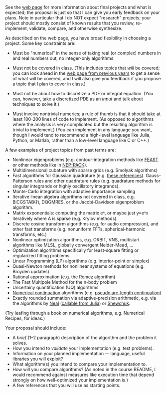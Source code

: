 See the [web page](../README.md) for more information about final projects and what is expected; the proposal is just so that I can give you early feedback on your plans.  Note in particular that I do NOT expect "research" projects; your project should mostly consist of known results that you review, re-implement, validate, compare, and otherwise synthesize.

As described on the web page, you have broad flexibility in choosing a project.  Some key constraints are:

* Must be "numerical" in the sense of taking real (or complex) numbers in and real numbers out; no integer-only algorithms.

* Must not be covered in class.  (This includes topics that *will* be covered; you can look ahead in the [web page from previous years](https://github.com/mitmath/18335/tree/spring15) to get a sense of what will be covered, and I will also give you feedback if you propose a topic that I plan to cover in class.)

* Must not be about how to discretize a PDE or integral equation. (You can, however, take a discretized PDE as an *input* and talk about techniques to solve it.)

* Must involve nontrivial numerics; a rule of thumb is that it should take at least 100-200 lines of code to implement.  (As opposed to algorithms where the analysis is very complicated but the resulting algorithm is trivial to implement.)  (You can implement in any language you want, though I would tend to recommend a high-level language like Julia, Python, or Matlab, rather than a low-level language like C or C++.)

A few examples of project topics from past terms are:

* Nonlinear eigenproblems (e.g. contour-integration methods like [FEAST](http://www.ecs.umass.edu/~polizzi/feast/) or other methods like in [NEP-PACK](https://nep-pack.github.io/NonlinearEigenproblems.jl/)).
* Multidimensional cubature with sparse grids (e.g. Smolyak algorithms)
* Fast algorithms for Gaussian quadrature (e.g. [these references](https://github.com/JuliaApproximation/FastGaussQuadrature.jl#references)).  Gauss–Patterson rules and other quadrature rules (e.g. quadrature methods for singular integrands or highly oscillatory integrands).
* Monte-Carlo integration with adaptive importance sampling
* Iterative linear-algebra algorithms not covered in class, e.g. BiCGSTAB(ℓ), DQGMRES, or the Jacobi-Davidson eigenproblem algorithm.
* Matrix exponentials: computing the matrix eᴬ, or maybe just y=eᴬx iteratively where A is sparse (e.g. Krylov methods).
* Discrete cosine transform algorithms (e.g. for audio compression), and other fast transforms (e.g. nonuniform FFTs, spherical-harmonic transforms, etc.)
* Nonlinear optimization algorithms, e.g. ORBIT, VNS, multistart algorithms like MLSL, globally convergent Nelder-Mead, …
* Optimization algorithms specifically for least-square fitting or regularized fitting problems.
* Linear Programming (LP) algorithms (e.g. interior-point or simplex)
* Quasi-Newton methods for nonlinear systems of equations (e.g. Broyden updates)
* Rational approximation (e.g. the Remez algorithm)
* The Fast Multipole Method for the n-body problem
* Uncertainy quantification (UQ) algorithms
* [Numerical continuation](https://en.wikipedia.org/wiki/Numerical_continuation) algorithms (e.g. [pseudo arc-length continuation](https://github.com/rveltz/PseudoArcLengthContinuation.jl))
* Exactly rounded summation via adaptive-precision arithmetic, e.g. via the algorithms by [Neal](https://arxiv.org/abs/1505.05571) ([callable from Julia](https://github.com/stevengj/Xsum.jl)) or [Shewchuk](https://people.eecs.berkeley.edu/~jrs/papers/robustr.pdf).

(Try leafing through a book on numerical algorithms, e.g. Numerical Recipes, for ideas.)

Your proposal should include:

* A *brief* (1–2 paragraph) description of the algorithm and the problem it solves.
* How you intend to *validate* your implementation (e.g. test problems).
* Information on your planned implementation — language, useful libraries you will exploit?
* What algorithm(s) you intend to compare your implementation to.
* How will you compare algorithms?  (As noted in the course README, I would recommend against measures like execution time that depend strongly on how well-optimized your implementation is.)
* A few references that you will use as starting points.
